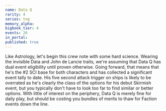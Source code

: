```yaml
---
name: Data Q
rarity: 4
series: tng
memory_alpha:
bigbook_tier: 4
events: 26
in_portal:
published: true
---
```


Like Astrology, let's begin this crew note with some hard science. Wearing the invisible Data and John de Lancie traits, we're assuming that Data Q has dual event eligibility until proven otherwise. Going forward, that means that he's the #2 SCI base for both characters and has collected a significant event tally to date. His five second attack trigger on ships is likely to be overrated as he's clearly the class of the options for his debut Skirmish event, but you typically don't have to look too far to find similar or better options. With little of interest on the periphery, Data Q is merely fine for daily play, but should be costing you bundles of merits to thaw for Faction events down the line.
